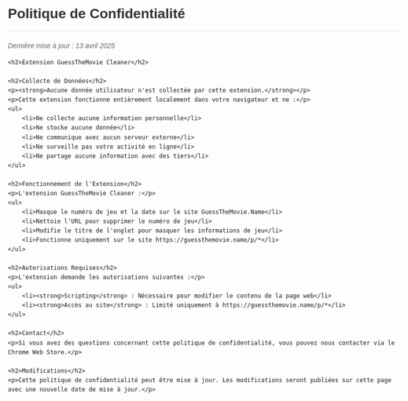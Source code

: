 <!DOCTYPE html>
<html lang="fr">
<head>
    <meta charset="UTF-8">
    <meta name="viewport" content="width=device-width, initial-scale=1.0">
    <title>Politique de Confidentialité - GuessTheMovie Cleaner</title>
    <style>
        body {
            font-family: Arial, sans-serif;
            max-width: 800px;
            margin: 0 auto;
            padding: 20px;
            line-height: 1.6;
        }
        h1 {
            color: #333;
            border-bottom: 2px solid #eee;
            padding-bottom: 10px;
        }
        h2 {
            color: #555;
            margin-top: 30px;
        }
        .last-updated {
            color: #666;
            font-style: italic;
        }
    </style>
</head>
<body>
    <h1>Politique de Confidentialité</h1>
    <p class="last-updated">Dernière mise à jour : 13 avril 2025</p>

    <h2>Extension GuessTheMovie Cleaner</h2>
    
    <h2>Collecte de Données</h2>
    <p><strong>Aucune donnée utilisateur n'est collectée par cette extension.</strong></p>
    <p>Cette extension fonctionne entièrement localement dans votre navigateur et ne :</p>
    <ul>
        <li>Ne collecte aucune information personnelle</li>
        <li>Ne stocke aucune donnée</li>
        <li>Ne communique avec aucun serveur externe</li>
        <li>Ne surveille pas votre activité en ligne</li>
        <li>Ne partage aucune information avec des tiers</li>
    </ul>

    <h2>Fonctionnement de l'Extension</h2>
    <p>L'extension GuessTheMovie Cleaner :</p>
    <ul>
        <li>Masque le numéro de jeu et la date sur le site GuessTheMovie.Name</li>
        <li>Nettoie l'URL pour supprimer le numéro de jeu</li>
        <li>Modifie le titre de l'onglet pour masquer les informations de jeu</li>
        <li>Fonctionne uniquement sur le site https://guessthemovie.name/p/*</li>
    </ul>

    <h2>Autorisations Requises</h2>
    <p>L'extension demande les autorisations suivantes :</p>
    <ul>
        <li><strong>Scripting</strong> : Nécessaire pour modifier le contenu de la page web</li>
        <li><strong>Accès au site</strong> : Limité uniquement à https://guessthemovie.name/p/*</li>
    </ul>

    <h2>Contact</h2>
    <p>Si vous avez des questions concernant cette politique de confidentialité, vous pouvez nous contacter via le Chrome Web Store.</p>

    <h2>Modifications</h2>
    <p>Cette politique de confidentialité peut être mise à jour. Les modifications seront publiées sur cette page avec une nouvelle date de mise à jour.</p>
</body>
</html> 
